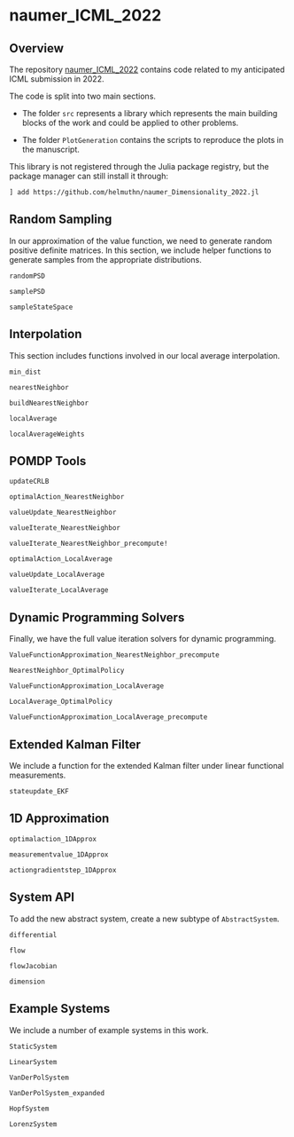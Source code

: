 # naumer\_ICML\_2022

## Overview
The repository [naumer\_ICML\_2022](https://github.com/helmuthn/naumer_Dimensionality_2022.jl) contains code related to my anticipated ICML submission in 2022.

The code is split into two main sections.

 * The folder `src` represents a library which represents the main building blocks of the work and could be applied to other problems.

 * The folder `PlotGeneration` contains the scripts to reproduce the plots in the manuscript.

This library is not registered through the Julia package registry, but the package manager can still install it through: 

    ] add https://github.com/helmuthn/naumer_Dimensionality_2022.jl


## Random Sampling

In our approximation of the value function, we need to generate random positive definite matrices.
In this section, we include helper functions to generate samples from the appropriate distributions. 

```@docs
randomPSD
```

```@docs
samplePSD
```

```@docs
sampleStateSpace
```

## Interpolation

This section includes functions involved in our local average interpolation.

```@docs
min_dist
```

```@docs
nearestNeighbor
```

```@docs
buildNearestNeighbor
```

```@docs
localAverage
```

```@docs
localAverageWeights
```

## POMDP Tools


```@docs
updateCRLB
```

```@docs
optimalAction_NearestNeighbor
```

```@docs
valueUpdate_NearestNeighbor
```

```@docs
valueIterate_NearestNeighbor
```

```@docs
valueIterate_NearestNeighbor_precompute!
```

```@docs
optimalAction_LocalAverage
```

```@docs
valueUpdate_LocalAverage
```

```@docs
valueIterate_LocalAverage
```

## Dynamic Programming Solvers

Finally, we have the full value iteration solvers for dynamic programming.

```@docs
ValueFunctionApproximation_NearestNeighbor_precompute
```

```@docs
NearestNeighbor_OptimalPolicy
```

```@docs
ValueFunctionApproximation_LocalAverage
```

```@docs
LocalAverage_OptimalPolicy
```

```@docs
ValueFunctionApproximation_LocalAverage_precompute
```

## Extended Kalman Filter

We include a function for the extended Kalman filter under linear functional measurements.

```@docs
stateupdate_EKF
```

## 1D Approximation

```@docs
optimalaction_1DApprox
```

```@docs
measurementvalue_1DApprox
```

```@docs
actiongradientstep_1DApprox
```


## System API
To add the new abstract system, create a new subtype of `AbstractSystem`.

```@docs
differential
```

```@docs
flow
```

```@docs
flowJacobian
```

```@docs
dimension
```

## Example Systems
We include a number of example systems in this work.

```@docs
StaticSystem
```

```@docs
LinearSystem
```

```@docs
VanDerPolSystem
```

```@docs
VanDerPolSystem_expanded
```

```@docs
HopfSystem
```

```@docs
LorenzSystem
```
